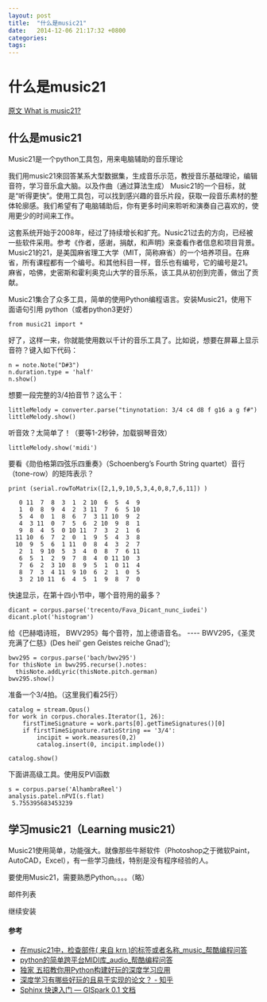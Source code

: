 ```yaml
---
layout: post
title:  "什么是music21"
date:   2014-12-06 21:17:32 +0800
categories:  
tags: 
---
```


# 什么是music21 #

[原文 What is music21?](http://web.mit.edu/music21/doc/about/what.html)

## 什么是music21 ##
Music21是一个python工具包，用来电脑辅助的音乐理论
 
我们用music21來回答某系大型数据集，生成音乐示范，教授音乐基础理论，编辑音符，学习音乐盒大脑。以及作曲（通过算法生成） 
Music21的一个目标，就是“听得更快”。使用工具包，可以找到感兴趣的音乐片段，获取一段音乐素材的整体轮廓感。我们希望有了电脑辅助后，你有更多时间来聆听和演奏自己喜欢的，使用更少的时间来工作。 

这套系统开始于2008年，经过了持续增长和扩充。Nusic21过去的方向，已经被一些软件采用。参考《作者，感谢，捐献，和声明》来查看作者信息和项目背景。 
Music21的21，是美国麻省理工大学（MIT，简称麻省）的一个培养项目。在麻省，所有课程都有一个编号。和其他科目一样，音乐也有编号，它的编号是21。麻省，哈佛，史密斯和霍利奥克山大学的音乐系，该工具从初创到完善，做出了贡献。
 
Music21集合了众多工具，简单的使用Python编程语言。安装Music21，使用下面语句引用 python（或者python3更好）

	from music21 import *

好了，这样一来，你就能使用数以千计的音乐工具了。比如说，想要在屏幕上显示音符？键入如下代码：

	n = note.Note("D#3")
	n.duration.type = 'half'
	n.show()
 
想要一段完整的3/4拍音节？这么干：

	littleMelody = converter.parse("tinynotation: 3/4 c4 d8 f g16 a g f#")
	littleMelody.show()
 
听音效？太简单了！（要等1-2秒钟，加载钢琴音效）

	littleMelody.show('midi')

要看《勋伯格第四弦乐四重奏》（Schoenberg’s Fourth String quartet）音行（tone-row）的矩阵表示？

	print (serial.rowToMatrix([2,1,9,10,5,3,4,0,8,7,6,11]) )

	   0 11  7  8  3  1  2 10  6  5  4  9
	   1  0  8  9  4  2  3 11  7  6  5 10
	   5  4  0  1  8  6  7  3 11 10  9  2
	   4  3 11  0  7  5  6  2 10  9  8  1
	   9  8  4  5  0 10 11  7  3  2  1  6
	  11 10  6  7  2  0  1  9  5  4  3  8
	  10  9  5  6  1 11  0  8  4  3  2  7
	   2  1  9 10  5  3  4  0  8  7  6 11
	   6  5  1  2  9  7  8  4  0 11 10  3
	   7  6  2  3 10  8  9  5  1  0 11  4
	   8  7  3  4 11  9 10  6  2  1  0  5
	   3  2 10 11  6  4  5  1  9  8  7  0

快速显示，在第十四小节中，哪个音符用的最多？

	dicant = corpus.parse('trecento/Fava_Dicant_nunc_iudei')
	dicant.plot('histogram')
 
给《巴赫唱诗班， BWV295》每个音符，加上德语音名。 ---- BWV295，《圣灵充满了仁慈》(Des heil' gen Geistes reiche Gnad');

	bwv295 = corpus.parse('bach/bwv295')
	for thisNote in bwv295.recurse().notes:
	  thisNote.addLyric(thisNote.pitch.german)
	bwv295.show()
 
准备一个3/4拍。（这里我们看25行）

	catalog = stream.Opus()
	for work in corpus.chorales.Iterator(1, 26):
	    firstTimeSignature = work.parts[0].getTimeSignatures()[0]
	    if firstTimeSignature.ratioString == '3/4':
	        incipit = work.measures(0,2)
	        catalog.insert(0, incipit.implode())

	catalog.show()
   
下面讲高级工具。使用反PVI函数

	s = corpus.parse('AlhambraReel')
	analysis.patel.nPVI(s.flat)
	 5.755395683453239

## 学习music21（Learning music21） ##
 
Music21使用简单，功能强大。就像那些牛掰软件（Photoshop之于微软Paint，AutoCAD，Excel），有一些学习曲线，特别是没有程序经验的人。


要使用Music21，需要熟悉Python。。。。（略）

邮件列表

继续安装


#### 参考 ####

* [在music21中，检查部件( 来自 krn )的标签或者名称_music_帮酷编程问答](http://hant.ask.helplib.com/python/post_5401556)
* [python的简单跨平台MIDI库_audio_帮酷编程问答](https://ask.helplib.com/python/post_854944)
* [独家 五招教你用Python构建好玩的深度学习应用](https://m.baidu.com/feed/data/landingpage?dsp=wise&nid=3522850174045041170&n_type=1&p_from=5)
* [深度学习有哪些好玩的且易于实现的论文？ - 知乎](https://www.zhihu.com/question/41231774)
* [Sphinx 快速入门 — GISpark 0.1 文档](http://gispark.readthedocs.io/zh_CN/latest/jupyter/sphinx_quickstart.html)